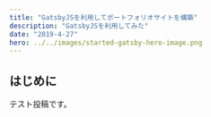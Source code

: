 ```yaml
---
title: "GatsbyJSを利用してポートフォリオサイトを構築"
description: "GatsbyJSを利用してみた"
date: "2019-4-27"
hero: ../../images/started-gatsby-hero-image.png
---
```


## はじめに
テスト投稿です。